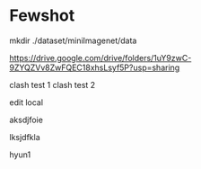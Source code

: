 # Fewshot

mkdir ./dataset/miniImagenet/data 

https://drive.google.com/drive/folders/1uY9zwC-9ZYQZVv8ZwFQEC18xhsLsyf5P?usp=sharing

clash test 1
clash test 2


edit local


aksdjfoie

lksjdfkla

hyun1